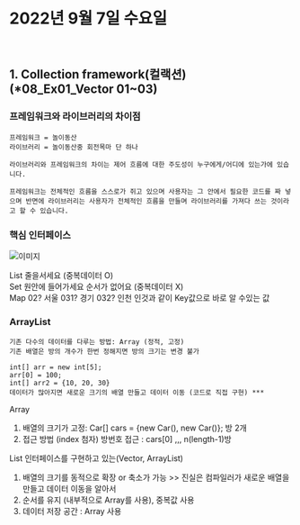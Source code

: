# 2022년 9월 7일 수요일
<br>


## 1. Collection framework(컬랙션)   (*08_Ex01_Vector 01~03)

### 프레임워크와 라이브러리의 차이점
    
    프레임워크 = 놀이동산
    라이브러리 = 놀이동산중 회전목마 단 하나

    라이브러리와 프레임워크의 차이는 제어 흐름에 대한 주도성이 누구에게/어디에 있는가에 있습니다.

    프레임워크는 전체적인 흐름을 스스로가 쥐고 있으며 사용자는 그 안에서 필요한 코드를 짜 넣으며 반면에 라이브러리는 사용자가 전체적인 흐름을 만들며 라이브러리를 가져다 쓰는 것이라고 할 수 있습니다.

### 핵심 인터페이스
![이미지](https://velog.velcdn.com/images%2Foyeon%2Fpost%2F2a09d575-653c-4f14-9909-1de807a731b4%2Fimage.png)

List 줄을서세요 (중복데이터 O)  
Set 원안에 들어가세요 순서가 없어요 (중복데이터 X)  
Map 02? 서울 031? 경기 032? 인천 인것과 같이 Key값으로 바로 알 수있는 값


### ArrayList
    기존 다수의 데이터를 다루는 방법: Array (정적, 고정)
    기존 배열은 방의 개수가 한번 정해지면 방의 크기는 변경 불가

    int[] arr = new int[5];
    arr[0] = 100;
    int[] arr2 = {10, 20, 30}
    데이터가 많아지면 새로운 크기의 배열 만들고 데이터 이동 (코드로 직접 구현) ***
Array
1. 배열의 크기가 고정: Car[] cars = {new Car(), new Car()}; 방 2개
2. 접근 방법 (index 첨자) 방번호 접근 : cars[0] ,,, n(length-1)방


List 인터페이스를 구현하고 있는(Vector, ArrayList)
1. 배열의 크기를 동적으로 확장 or 축소가 가능  >>   진실은 컴파일러가 새로운 배열을 만들고 데이터 이동을 알아서
2. 순서를 유지 (내부적으로 Array를 사용), 중복값 사용
3. 데이터 저장 공간 : Array 사용